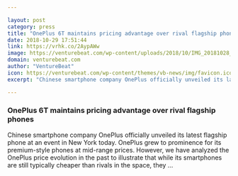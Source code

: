 ```yaml
---

layout: post
category: press
title: "OnePlus 6T maintains pricing advantage over rival flagship phones"
date: 2018-10-29 17:51:44
link: https://vrhk.co/2AypAWw
image: https://venturebeat.com/wp-content/uploads/2018/10/IMG_20181028_143225.jpg?fit=1455%2C915&strip=all
domain: venturebeat.com
author: "VentureBeat"
icon: https://venturebeat.com/wp-content/themes/vb-news/img/favicon.ico
excerpt: "Chinese smartphone company OnePlus officially unveiled its latest flagship phone at an event in New York today. OnePlus grew to prominence for its premium-style phones at mid-range prices. However, we have analyzed the OnePlus price evolution in the past to illustrate that while its smartphones are still typically cheaper than rivals in the space, they …"

---
```


### OnePlus 6T maintains pricing advantage over rival flagship phones

Chinese smartphone company OnePlus officially unveiled its latest flagship phone at an event in New York today. OnePlus grew to prominence for its premium-style phones at mid-range prices. However, we have analyzed the OnePlus price evolution in the past to illustrate that while its smartphones are still typically cheaper than rivals in the space, they …